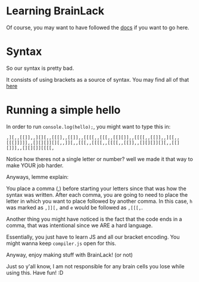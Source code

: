 # Learning BrainLack
Of course, you may want to have followed the [docs](https://brainlack.github.io/) if you want to go here.

# Syntax
So our syntax is pretty bad.

It consists of using brackets as a source of syntax. You may find all of that [here](https://github.com/brainlack/brainlack/blob/main/compiler.js)

# Running a simple hello
In order to run `console.log(hello);`, you might want to type this in:
```
,][,,[[]],,][][,,[[[],,[[]],,[[[[,,[[[,,[[][]],,[[[[,,[[]],,][[,,[[[]]]]],,[][][]][][,,]][,,[[[,,[[[[,,[[[[,,[[]],,[][][]][][,,[[][]]],,[][][]][[[[,
```
Notice how theres not a single letter or number? well we made it that way to make YOUR job harder.

Anyways, lemme explain:

You place a comma (,) before starting your letters since that was how the syntax was written. After each comma, you are going to need to place the letter in which you want to place followed by another comma. In this case, `h` was marked as `,]][,` and `e` would be followed as `,[[[,`.

Another thing you might have noticed is the fact that the code ends in a comma, that was intentional since we ARE a hard language.

Essentially, you just have to learn JS and all our bracket encoding. You might wanna keep `compiler.js` open for this.

Anyway, enjoy making stuff with BrainLack! (or not)

Just so y'all know, I am not responsible for any brain cells you lose while using this. Have fun! :D
